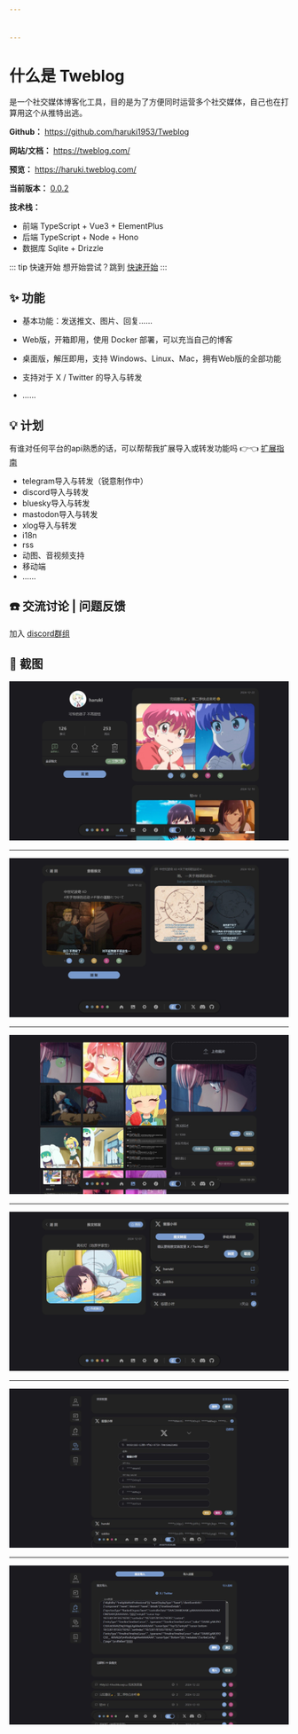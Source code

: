 ```yaml
---


---
```


# 什么是 Tweblog <Badge type="tip" text="0.0.2" />

是一个社交媒体博客化工具，目的是为了方便同时运营多个社交媒体，自己也在打算用这个从推特出逃。

**Github：** https://github.com/haruki1953/Tweblog

**网站/文档：** https://tweblog.com/

**预览：** https://haruki.tweblog.com/

**当前版本：** [0.0.2](./changelog.md#002)

**技术栈：**
- 前端 TypeScript + Vue3 + ElementPlus
- 后端 TypeScript + Node + Hono
- 数据库 Sqlite + Drizzle

::: tip 快速开始
想开始尝试？跳到 [快速开始](./getting-started)
:::

## ✨ 功能

- 基本功能：发送推文、图片、回复……

- Web版，开箱即用，使用 Docker 部署，可以充当自己的博客

- 桌面版，解压即用，支持 Windows、Linux、Mac，拥有Web版的全部功能

- 支持对于 X / Twitter 的导入与转发

- ......

## 💡 计划

有谁对任何平台的api熟悉的话，可以帮帮我扩展导入或转发功能吗 👉👈 [扩展指南](./extension/project.md) 

- telegram导入与转发（锐意制作中）
- discord导入与转发
- bluesky导入与转发
- mastodon导入与转发
- xlog导入与转发
- i18n
- rss
- 动图、音视频支持
- 移动端
- ......

## ☎️ 交流讨论 | 问题反馈

加入 [discord群组](https://discord.gg/tYXj9ShnVr)


## 📸 截图

![alt text](./assets/image.jpg)

---

![alt text](./assets/image-1.jpg)

---

![alt text](./assets/image-2.jpg)

---

![alt text](./assets/image-3.jpg)

---

![alt text](./assets/image-5.jpg)

---

![alt text](./assets/image-6.jpg)